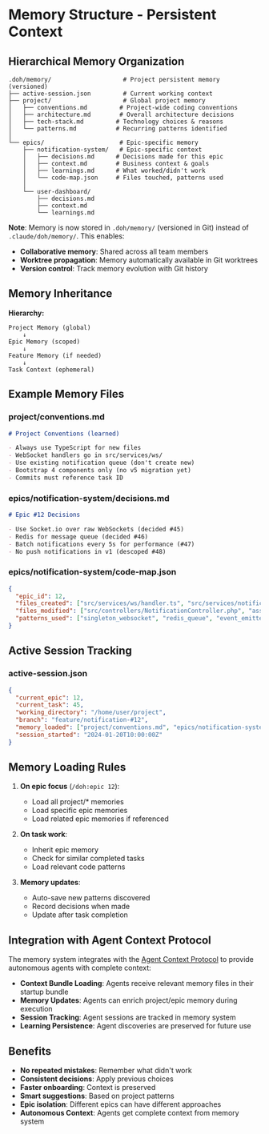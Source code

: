 # Memory Structure - Persistent Context

## Hierarchical Memory Organization

```
.doh/memory/                    # Project persistent memory (versioned)
├── active-session.json         # Current working context
├── project/                    # Global project memory
│   ├── conventions.md         # Project-wide coding conventions
│   ├── architecture.md        # Overall architecture decisions
│   ├── tech-stack.md         # Technology choices & reasons
│   └── patterns.md           # Recurring patterns identified
│
└── epics/                     # Epic-specific memory
    ├── notification-system/   # Epic-specific context
    │   ├── decisions.md      # Decisions made for this epic
    │   ├── context.md        # Business context & goals
    │   ├── learnings.md      # What worked/didn't work
    │   └── code-map.json     # Files touched, patterns used
    │
    └── user-dashboard/
        ├── decisions.md
        ├── context.md
        └── learnings.md
```

**Note**: Memory is now stored in `.doh/memory/` (versioned in Git) instead of `.claude/doh/memory/`. This enables:

- **Collaborative memory**: Shared across all team members
- **Worktree propagation**: Memory automatically available in Git worktrees
- **Version control**: Track memory evolution with Git history

## Memory Inheritance

**Hierarchy:**

```
Project Memory (global)
    ↓
Epic Memory (scoped)
    ↓
Feature Memory (if needed)
    ↓
Task Context (ephemeral)
```

## Example Memory Files

### project/conventions.md

```markdown
# Project Conventions (learned)

- Always use TypeScript for new files
- WebSocket handlers go in src/services/ws/
- Use existing notification queue (don't create new)
- Bootstrap 4 components only (no v5 migration yet)
- Commits must reference task ID
```

### epics/notification-system/decisions.md

```markdown
# Epic #12 Decisions

- Use Socket.io over raw WebSockets (decided #45)
- Redis for message queue (decided #46)
- Batch notifications every 5s for performance (#47)
- No push notifications in v1 (descoped #48)
```

### epics/notification-system/code-map.json

```json
{
  "epic_id": 12,
  "files_created": ["src/services/ws/handler.ts", "src/services/notification-queue.ts"],
  "files_modified": ["src/controllers/NotificationController.php", "assets/js/notifications.js"],
  "patterns_used": ["singleton_websocket", "redis_queue", "event_emitter"]
}
```

## Active Session Tracking

### active-session.json

```json
{
  "current_epic": 12,
  "current_task": 45,
  "working_directory": "/home/user/project",
  "branch": "feature/notification-#12",
  "memory_loaded": ["project/conventions.md", "epics/notification-system/decisions.md"],
  "session_started": "2024-01-20T10:00:00Z"
}
```

## Memory Loading Rules

1. **On epic focus** (`/doh:epic 12`):
   - Load all project/\* memories
   - Load specific epic memories
   - Load related epic memories if referenced

2. **On task work**:
   - Inherit epic memory
   - Check for similar completed tasks
   - Load relevant code patterns

3. **Memory updates**:
   - Auto-save new patterns discovered
   - Record decisions when made
   - Update after task completion

## Integration with Agent Context Protocol

The memory system integrates with the [Agent Context Protocol](agent-context-protocol.md) to provide autonomous agents
with complete context:

- **Context Bundle Loading**: Agents receive relevant memory files in their startup bundle
- **Memory Updates**: Agents can enrich project/epic memory during execution
- **Session Tracking**: Agent sessions are tracked in memory system
- **Learning Persistence**: Agent discoveries are preserved for future use

## Benefits

- **No repeated mistakes**: Remember what didn't work
- **Consistent decisions**: Apply previous choices
- **Faster onboarding**: Context is preserved
- **Smart suggestions**: Based on project patterns
- **Epic isolation**: Different epics can have different approaches
- **Autonomous Context**: Agents get complete context from memory system
